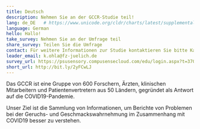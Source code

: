 ```yaml
---
title: Deutsch
description: Nehmen Sie an der GCCR-Studie teil!
lang: de_DE   # https://www.unicode.org/cldr/charts/latest/supplemental/language_territory_information.html
language: German
hello: Hallo!
take_survey: Nehmen Sie an der Umfrage teil
share_survey: Teilen Sie die Umfrage
contact: Für weitere Informationen zur Studie kontaktieren Sie bitte Kathrin Ohla
leader_email: k.ohla@fz-juelich.de
survey_url: https://psusensory.compusensecloud.com/edu/login.aspx?t=370465b8-49ef-4d1b-82cc-164593387d69
short_url: http://bit.ly/2yFCwLJ
---
```

Das GCCR ist eine Gruppe von 600 Forschern, Ärzten, klinischen Mitarbeitern und Patientenvertretern aus 50 Ländern, gegründet als Antwort auf die COVID19-Pandemie. 

Unser Ziel ist die Sammlung von Informationen, um Berichte von Problemen bei der Geruchs- und Geschmackswahrnehmung im Zusammenhang mit COVID19 besser zu verstehen.
